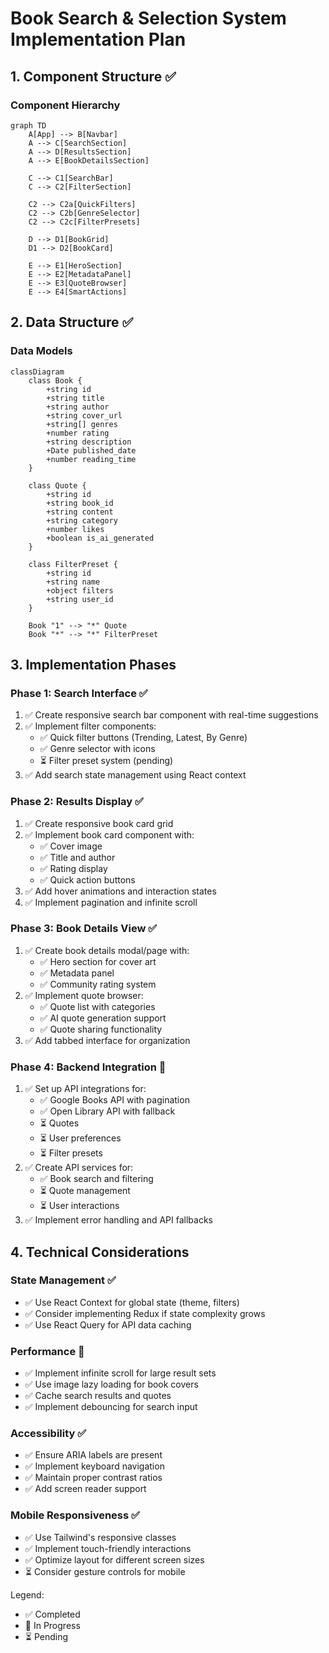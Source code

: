 # Book Search & Selection System Implementation Plan

## 1. Component Structure ✅

### Component Hierarchy
```mermaid
graph TD
    A[App] --> B[Navbar]
    A --> C[SearchSection]
    A --> D[ResultsSection]
    A --> E[BookDetailsSection]
    
    C --> C1[SearchBar]
    C --> C2[FilterSection]
    
    C2 --> C2a[QuickFilters]
    C2 --> C2b[GenreSelector]
    C2 --> C2c[FilterPresets]
    
    D --> D1[BookGrid]
    D1 --> D2[BookCard]
    
    E --> E1[HeroSection]
    E --> E2[MetadataPanel]
    E --> E3[QuoteBrowser]
    E --> E4[SmartActions]
```

## 2. Data Structure ✅

### Data Models
```mermaid
classDiagram
    class Book {
        +string id
        +string title
        +string author
        +string cover_url
        +string[] genres
        +number rating
        +string description
        +Date published_date
        +number reading_time
    }
    
    class Quote {
        +string id
        +string book_id
        +string content
        +string category
        +number likes
        +boolean is_ai_generated
    }
    
    class FilterPreset {
        +string id
        +string name
        +object filters
        +string user_id
    }
    
    Book "1" --> "*" Quote
    Book "*" --> "*" FilterPreset
```

## 3. Implementation Phases

### Phase 1: Search Interface ✅
1. ✅ Create responsive search bar component with real-time suggestions
2. ✅ Implement filter components:
   - ✅ Quick filter buttons (Trending, Latest, By Genre)
   - ✅ Genre selector with icons
   - ⏳ Filter preset system (pending)
3. ✅ Add search state management using React context

### Phase 2: Results Display ✅
1. ✅ Create responsive book card grid
2. ✅ Implement book card component with:
   - ✅ Cover image
   - ✅ Title and author
   - ✅ Rating display
   - ✅ Quick action buttons
3. ✅ Add hover animations and interaction states
4. ✅ Implement pagination and infinite scroll

### Phase 3: Book Details View ✅
1. ✅ Create book details modal/page with:
   - ✅ Hero section for cover art
   - ✅ Metadata panel
   - ✅ Community rating system
2. ✅ Implement quote browser:
   - ✅ Quote list with categories
   - ✅ AI quote generation support
   - ✅ Quote sharing functionality
3. ✅ Add tabbed interface for organization

### Phase 4: Backend Integration 🔄
1. ✅ Set up API integrations for:
   - ✅ Google Books API with pagination
   - ✅ Open Library API with fallback
   - ⏳ Quotes
   - ⏳ User preferences
   - ⏳ Filter presets
2. ✅ Create API services for:
   - ✅ Book search and filtering
   - ⏳ Quote management
   - ⏳ User interactions
3. ✅ Implement error handling and API fallbacks

## 4. Technical Considerations

### State Management ✅
- ✅ Use React Context for global state (theme, filters)
- ✅ Consider implementing Redux if state complexity grows
- ✅ Use React Query for API data caching

### Performance 🔄
- ✅ Implement infinite scroll for large result sets
- ✅ Use image lazy loading for book covers
- ✅ Cache search results and quotes
- ✅ Implement debouncing for search input

### Accessibility ✅
- ✅ Ensure ARIA labels are present
- ✅ Implement keyboard navigation
- ✅ Maintain proper contrast ratios
- ✅ Add screen reader support

### Mobile Responsiveness ✅
- ✅ Use Tailwind's responsive classes
- ✅ Implement touch-friendly interactions
- ✅ Optimize layout for different screen sizes
- ⏳ Consider gesture controls for mobile

Legend:
- ✅ Completed
- 🔄 In Progress
- ⏳ Pending